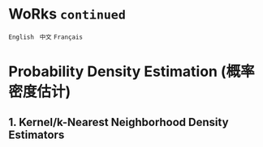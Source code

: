 # WoRks ```continued``` 

```English``` ``` 中文``` ```Français```

# Probability Density Estimation (概率密度估计)
## 1. Kernel/k-Nearest Neighborhood Density Estimators
